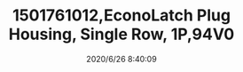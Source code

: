 ﻿---
layout: post 
title: 1501761012,EconoLatch Plug Housing, Single Row, 1P,94V0
tags: 1625
categories: housing-terminal
overview: EconoLatch Plug Housing, Single Row, without Panel Mount Latch, 1 Circuit,UL940V
part_number: 1501761012
thumb_img: static/202006/344-thumb-20200626164127.jpg
small_img: static/202006/344-20200626164127.jpg
date: 2020/6/26 8:40:09
---



